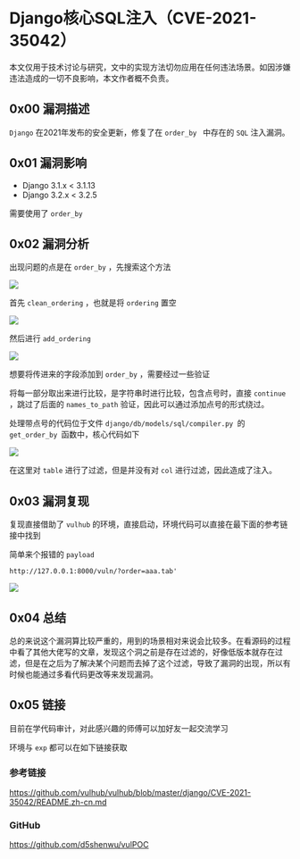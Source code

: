 # Django核心SQL注入（CVE-2021-35042）

本文仅用于技术讨论与研究，文中的实现方法切勿应用在任何违法场景。如因涉嫌违法造成的一切不良影响，本文作者概不负责。

## 0x00 漏洞描述

`Django` 在2021年发布的安全更新，修复了在 `order_by ` 中存在的 `SQL` 注入漏洞。

## 0x01 漏洞影响

- Django 3.1.x < 3.1.13
- Django 3.2.x < 3.2.5

需要使用了 `order_by ` 

## 0x02 漏洞分析

出现问题的点是在 `order_by` ，先搜索这个方法

![](https://gitee.com/d5shenwu/picgo/raw/master/img/20220922105526.png)

首先 `clean_ordering` ，也就是将 `ordering` 置空

![](https://gitee.com/d5shenwu/picgo/raw/master/img/image-20220922105747504.png)

然后进行 `add_ordering`

![](https://gitee.com/d5shenwu/picgo/raw/master/img/20220922105840.png)

想要将传进来的字段添加到 `order_by` ，需要经过一些验证

将每一部分取出来进行比较，是字符串时进行比较，包含点号时，直接 `continue` ，跳过了后面的 `names_to_path` 验证，因此可以通过添加点号的形式绕过。

处理带点号的代码位于文件 `django/db/models/sql/compiler.py `的 `get_order_by `函数中，核心代码如下

![](https://gitee.com/d5shenwu/picgo/raw/master/img/20220922162157.png)

在这里对 `table` 进行了过滤，但是并没有对 `col` 进行过滤，因此造成了注入。

## 0x03 漏洞复现

复现直接借助了 `vulhub` 的环境，直接启动，环境代码可以直接在最下面的参考链接中找到

简单来个报错的 `payload`

```
http://127.0.0.1:8000/vuln/?order=aaa.tab'
```

![](https://gitee.com/d5shenwu/picgo/raw/master/img/20220922163320.png)

## 0x04 总结

总的来说这个漏洞算比较严重的，用到的场景相对来说会比较多。在看源码的过程中看了其他大佬写的文章，发现这个洞之前是存在过滤的，好像低版本就存在过滤，但是在之后为了解决某个问题而去掉了这个过滤，导致了漏洞的出现，所以有时候也能通过多看代码更改等来发现漏洞。

## 0x05 链接

目前在学代码审计，对此感兴趣的师傅可以加好友一起交流学习

环境与 `exp` 都可以在如下链接获取

### 参考链接

https://github.com/vulhub/vulhub/blob/master/django/CVE-2021-35042/README.zh-cn.md

### GitHub

https://github.com/d5shenwu/vulPOC

